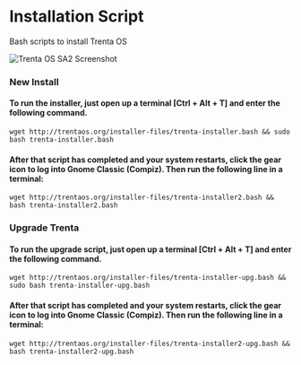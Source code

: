 Installation Script
===================

Bash scripts to install Trenta OS

![Trenta OS SA2 Screenshot](http://trentaos.org/installer-files/trenta-screenshot.png "Sunrise Alpha 2")

### New Install

#### To run the installer, just open up a terminal [Ctrl + Alt + T] and enter the following command.

```wget http://trentaos.org/installer-files/trenta-installer.bash && sudo bash trenta-installer.bash```

#### After that script has completed and your system restarts, click the gear icon to log into Gnome Classic (Compiz). Then run the following line in a terminal:

```wget http://trentaos.org/installer-files/trenta-installer2.bash && bash trenta-installer2.bash```

### Upgrade Trenta

#### To run the upgrade script, just open up a terminal [Ctrl + Alt + T] and enter the following command.

```wget http://trentaos.org/installer-files/trenta-installer-upg.bash && sudo bash trenta-installer-upg.bash```

#### After that script has completed and your system restarts, click the gear icon to log into Gnome Classic (Compiz). Then run the following line in a terminal:

```wget http://trentaos.org/installer-files/trenta-installer2-upg.bash && bash trenta-installer2-upg.bash```
